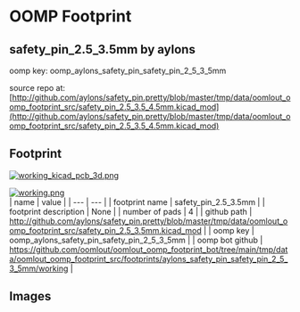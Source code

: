 # OOMP Footprint  
## safety_pin_2.5_3.5mm  by aylons  
  
oomp key: oomp_aylons_safety_pin_safety_pin_2_5_3_5mm  
  
source repo at: [http://github.com/aylons/safety_pin.pretty/blob/master/tmp/data/oomlout_oomp_footprint_src/safety_pin_2.5_3.5_4.5mm.kicad_mod](http://github.com/aylons/safety_pin.pretty/blob/master/tmp/data/oomlout_oomp_footprint_src/safety_pin_2.5_3.5_4.5mm.kicad_mod)  
## Footprint  
  
[![working_kicad_pcb_3d.png](working_kicad_pcb_3d_600.png)](working_kicad_pcb_3d.png)  
  
[![working.png](working_600.png)](working.png)  
| name | value | 
| --- | --- | 
| footprint name | safety_pin_2.5_3.5mm | 
| footprint description | None | 
| number of pads | 4 | 
| github path | http://github.com/aylons/safety_pin.pretty/blob/master/tmp/data/oomlout_oomp_footprint_src/safety_pin_2.5_3.5mm.kicad_mod | 
| oomp key | oomp_aylons_safety_pin_safety_pin_2_5_3_5mm | 
| oomp bot github | https://github.com/oomlout/oomlout_oomp_footprint_bot/tree/main/tmp/data/oomlout_oomp_footprint_src/footprints/aylons_safety_pin_safety_pin_2_5_3_5mm/working | 
## Images  
